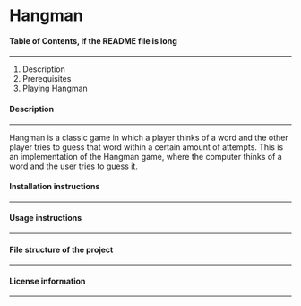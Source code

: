 # Hangman

#### Table of Contents, if the README file is long
---
1. Description
1. Prerequisites 
1. Playing Hangman
   
#### Description
---
Hangman is a classic game in which a player thinks of a word and the other player tries to guess that word within a certain amount of attempts. This is an implementation of the Hangman game, where the computer thinks of a word and the user tries to guess it. 

#### Installation instructions
---


#### Usage instructions
---


#### File structure of the project
---


#### License information
---



